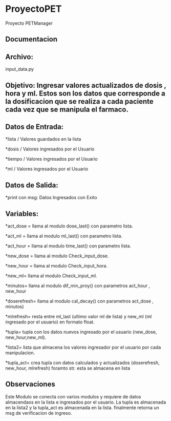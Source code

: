 # ProyectoPET
Proyecto PETManager

## **Documentacion**
## **Archivo:**
input_data.py
## **Objetivo**: Ingresar valores actualizados de dosis , hora y ml. Estos son los datos que corresponde a la dosificacion que se realiza a cada paciente cada vez que se manipula el farmaco.
## **Datos de Entrada:**
*lista / Valores guardados en la lista

*dosis / Valores ingresados por el Usuario 

*tiempo / Valores ingresados por el Usuario

*ml / Valores ingresados por el Usuario

## **Datos de Salida:**
*print con msg: Datos Ingresados con Exito

## **Variables:**

*act_dose = llama al modulo dose_last() con parametro lista.

*act_ml = llama al modulo ml_last() con parametro lista.

*act_hour = llama al modulo time_last() con parametro lista.

*new_dose = llama al modulo Check_input_dose.

*new_hour = llama al modulo Check_input_hora.

*new_ml= llama al modulo Check_input_ml.

*minutos= llama al modulo dif_min_proy() con parametros act_hour , new_hour

*doserefresh= llama al modulo cal_decay() con parametros act_dose , minutos)

*mlrefresh= resta entre ml_last (ultimo valor ml de lista) y new_ml (ml ingresado por el usuario) en formato float.

*tupla= tupla con los datos nuevos ingresado por el usuario (new_dose, new_hour,new_ml).

*lista2= lista que almacena los valores ingresador por el usuario por cada manipulacion.

*tupla_act= crea tupla con datos calculados y actualizados (doserefresh, new_hour, mlrefresh) foramto str. esta se almacena en lista

## **Observaciones**
Este Modulo se conecta con varios modulos y requiere de datos almacendaos en la lista e ingresados por el usuario. La tupla es almacenada en la lista2 y la tupla_act es almacenada en la lista. finalmente  retorna un msg de verificacion de ingreso.
